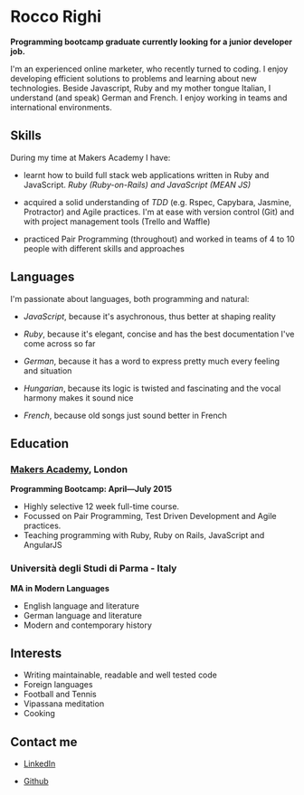 
Rocco Righi
=========

**Programming bootcamp graduate currently looking for a junior developer job.**

I'm an experienced online marketer, who recently turned to coding. I enjoy developing efficient solutions to problems and learning about new technologies.
Beside Javascript, Ruby and my mother tongue Italian, I understand (and speak) German and French. I enjoy working in teams and international environments.


Skills
----------

During my time at Makers Academy I have:

- learnt how to build full stack web applications written in Ruby and JavaScript.
*Ruby (Ruby-on-Rails) and JavaScript (MEAN JS)*

- acquired a solid understanding of *TDD* (e.g. Rspec, Capybara, Jasmine, Protractor) and Agile practices. I'm at ease with version control (Git) and with project management tools (Trello and Waffle)

- practiced Pair Programming (throughout) and worked in teams of 4 to 10 people with different skills and approaches


Languages
----------

I'm passionate about languages, both programming and natural:

- *JavaScript*, because it's asychronous, thus better at shaping reality
- *Ruby*, because it's elegant, concise and has the best documentation I've come across so far

- *German*, because it has a word to express pretty much every feeling and situation
- *Hungarian*, because its logic is twisted and fascinating and the vocal harmony makes it sound nice
- *French*, because old songs just sound better in French


Education
----------


### [Makers Academy], London
**Programming Bootcamp: April&mdash;July 2015**

- Highly selective 12 week full-time course.
- Focussed on Pair Programming, Test Driven Development and Agile practices.
- Teaching programming with Ruby, Ruby on Rails, JavaScript and AngularJS

### Università degli Studi di Parma - Italy
**MA in Modern Languages**

- English language and literature
- German language and literature
- Modern and contemporary history

Interests
---------

- Writing maintainable, readable and well tested code
- Foreign languages
- Football and Tennis
- Vipassana meditation
- Cooking


Contact me
-------

- [LinkedIn]
- [Github]


  [Makers Academy]:http://www.makersacademy.com
  [GitHub]:https://github.com/bagolol
  [LinkedIn]:https://uk.linkedin.com/in/roccorighi
  [Repositories on Github]:https://github.com/bagolol?tab=repositories



